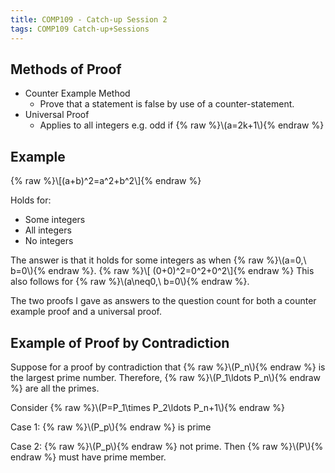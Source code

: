 ```yaml
---
title: COMP109 - Catch-up Session 2
tags: COMP109 Catch-up+Sessions
---
```

## Methods of Proof
* Counter Example Method
	* Prove that a statement is false by use of a counter-statement.
* Universal Proof
	* Applies to all integers e.g. odd if {% raw %}\\\(a=2k+1\\\){% endraw %}
	
## Example
{% raw %}\\\[(a+b)^2=a^2+b^2\\\]{% endraw %}

Holds for:

* Some integers
* All integers
* No integers

The answer is that it holds for some integers as when {% raw %}\\\(a=0,\ b=0\\\){% endraw %}. {% raw %}\\\[ (0+0)^2=0^2+0^2\\\]{% endraw %} This also follows for {% raw %}\\\(a\neq0,\ b=0\\\){% endraw %}.

The two proofs I gave as answers to the question count for both a counter example proof and a universal proof.

## Example of Proof by Contradiction
Suppose for a proof by contradiction that {% raw %}\\\(P_n\\\){% endraw %} is the largest prime number. Therefore, {% raw %}\\\(P_1\ldots P_n\\\){% endraw %} are all the primes.

Consider {% raw %}\\\(P=P_1\times P_2\ldots P_n+1\\\){% endraw %}

Case 1: {% raw %}\\\(P_p\\\){% endraw %} is prime

Case 2: {% raw %}\\\(P_p\\\){% endraw %} not prime. Then {% raw %}\\\(P\\\){% endraw %} must have prime member.
